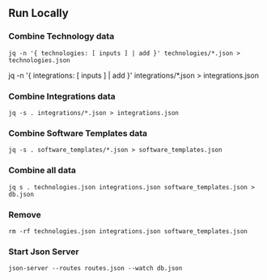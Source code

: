 
## Run Locally

### Combine Technology data

```
jq -n '{ technologies: [ inputs ] | add }' technologies/*.json > technologies.json
```

jq -n '{ integrations: [ inputs ] | add }' integrations/*.json > integrations.json

### Combine Integrations data

```
jq -s . integrations/*.json > integrations.json
```

### Combine Software Templates data

```
jq -s . software_templates/*.json > software_templates.json
```

### Combine all data

```
jq s . technologies.json integrations.json software_templates.json > db.json
```

### Remove

```
rm -rf technologies.json integrations.json software_templates.json
```

### Start Json Server

```
json-server --routes routes.json --watch db.json
```